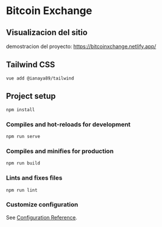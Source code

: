 # Bitcoin Exchange

## Visualizacion del sitio

demostracion del proyecto: https://bitcoinxchange.netlify.app/

## Tailwind CSS
```
vue add @ianaya89/tailwind
```

## Project setup
```
npm install
```

### Compiles and hot-reloads for development
```
npm run serve
```

### Compiles and minifies for production
```
npm run build
```

### Lints and fixes files
```
npm run lint
```

### Customize configuration
See [Configuration Reference](https://cli.vuejs.org/config/).
